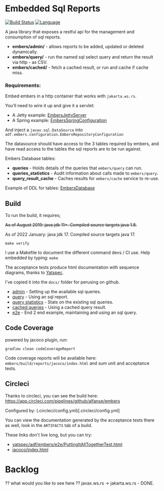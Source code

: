 # Embedded Sql Reports
[![Build Status](https://circleci.com/gh/alfanse/embers.svg?branch=master)](https://circleci.com/gh/alfanse/embers)
[![Language](http://img.shields.io/badge/language-java-brightgreen.svg)](https://www.java.com/)

A java library that exposes a restful api for the management and consumption of sql reports.

* **embers/admin/** - allows reports to be added, updated or deleted dynamically.
* **embers/query/<query name>** - run the named sql select query and return the result via http - as CSV.
* **embers/cached/<query name>** - fetch a cached result, or run and cache if cache miss.

### Requirements:
Embed embers in a http container that works with `jakarta.ws.rs`.

You'll need to wire it up and give it a servlet:
* A Jetty example: [EmbersJettyServer](embers-acceptance-tests/src/test/java/adf/embers/tools/EmbersJettyServer.java)
* A Spring example: [EmbersSpringConfiguration](embers-spring/src/main/java/adf/embers/examples/spring/EmbersSpringConfiguration.java)

And inject a `javax.sql.DataSource` into `adf.embers.configuration.EmbersRepositoryConfiguration`

The datasource should have access to the 3 tables required by embers, and have read access to the tables the sql reports are to be run against.

Embers Database tables:

* **queries** - Holds details of the queries that `embers/query` can run.
* **queries_statistics** - Audit information about calls made to `embers/query`.
* **query_result_cache** - Caches results for `embers/cache` service to re-use.

Example of DDL for tables: [EmbersDatabase](embers-acceptance-tests/src/main/java/adf/embers/tools/EmbersDatabase.java)

## Build
To run the build, it requires;

~~As of August 2019: java jdk 11+. Compiled source targets java 1.8.~~

As of 2022 January: java jdk 17. Compiled source targets java 17.

```shell
make verify
```

I use a Makefile to document the different command devs / CI use. Help embedded by typing: `make`

The acceptance tests produce html documentation with sequence diagrams, thanks to [Yatspec](https://github.com/nickmcdowall/yatspec).

I've copied it into the `docs/` folder for perusing on github.
* [admin](docs/AdminQueriesTest.html) - Setting up the available sql queries.
* [query](docs/QueryTest.html) - Using an sql report.
* [query statistics](docs/QueryStatisticsTest.html) - Stats on the existing sql queries.
* [cached queries](docs/CachedQueriesTest.html) - Using a cached query result.
* [e2e](docs/PuttingItAllTogetherTest.html) - End 2 end example, maintaining and using an sql query.

## Code Coverage
powered by jacoco plugin, run:
```shell
gradlew clean codeCoverageReport
```
Code coverage reports will be available here: `embers/build/reports/jacoco/index.html` and sum unit and acceptance tests.


## Circleci
Thanks to circleci, you can see the build here: https://app.circleci.com/pipelines/github/alfanse/embers

Configured by: (.circleci/config.yml)[.circleci/config.yml]

You can view the documentation generated by the acceptance tests there as well, look in the `ARTIFACTS` tab of a build.

These links don't live long, but you can try:
* [yatspec/adf/embers/e2e/PuttingItAllTogetherTest.html](https://119-28635373-gh.circle-artifacts.com/0/yatspec/adf/embers/e2e/PuttingItAllTogetherTest.html)
* [jacoco/index.html](https://119-28635373-gh.circle-artifacts.com/0/jacoco/index.html)

# Backlog

?? what would you like to see here ??
javax.ws.rs -> jakarta.ws.rs - DONE.

